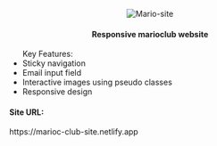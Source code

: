 <div align="center">

![Mario-site](https://github.com/DanieliusRyliskis/Banking-site/assets/149377426/3ea29eb7-e9e2-4578-9d4f-7d97a16b1b52)
</div>
<h4 align="center">Responsive marioclub website</h4>
<ul>Key Features:
<li>Sticky navigation</li>
<li>Email input field</li>
<li>Interactive images using pseudo classes</li>
<li>Responsive design</li>
</ul>
<h4>Site URL:</h4>
https://marioc-club-site.netlify.app
